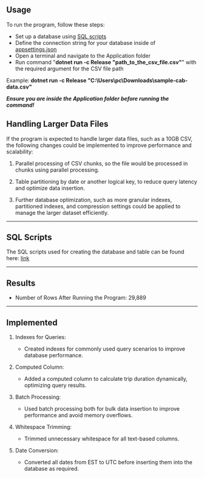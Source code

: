 ## Usage
To run the program, follow these steps:
- Set up a database using [SQL scripts](https://github.com/TheSeires/CabETL/tree/main/src/Infrastructure/Migrations)
- Define the connection string for your database inside of [appsettings.json](https://github.com/TheSeires/CabETL/tree/main/src/Application/appsettings.json)
- Open a terminal and navigate to the Application folder
- Run command "**dotnet run -c Release "path_to_the_csv_file.csv"**" with the required argument for the CSV file path

Example: **dotnet run -c Release "C:\Users\pc\Downloads\sample-cab-data.csv"**

***Ensure you are inside the Application folder before running the command!***

## Handling Larger Data Files
If the program is expected to handle larger data files, such as a 10GB CSV, the following changes could be implemented to improve performance and scalability:

1. Parallel processing of CSV chunks, so the file would be processed in chunks using parallel processing.
   
2. Table partitioning by date or another logical key, to reduce query latency and optimize data insertion.

3. Further database optimization, such as more granular indexes, partitioned indexes, and compression settings could be applied to manage the larger dataset efficiently.

---

## SQL Scripts
The SQL scripts used for creating the database and table can be found here: [link](https://github.com/TheSeires/CabETL/tree/main/src/Infrastructure/Migrations)

---

## Results
- Number of Rows After Running the Program: 29,889

---

## Implemented
1. Indexes for Queries:
   - Created indexes for commonly used query scenarios to improve database performance.
   
2. Computed Column:
   - Added a computed column to calculate trip duration dynamically, optimizing query results.

3. Batch Processing:
   - Used batch processing both for bulk data insertion to improve performance and avoid memory overflows.

4. Whitespace Trimming:
   - Trimmed unnecessary whitespace for all text-based columns.

5. Date Conversion:
   - Converted all dates from EST to UTC before inserting them into the database as required.
